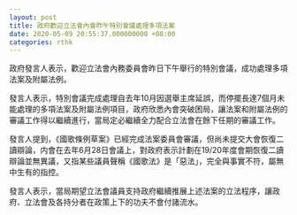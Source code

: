 ```yaml
---
layout: post
title: 政府歡迎立法會內會昨午特別會議處理多項法案
date: 2020-05-09 20:55:37.000000000 +08:00
categories: rthk
---
```


政府發言人表示，歡迎立法會內務委員會昨日下午舉行的特別會議，成功處理多項法案及附屬法例。

發言人表示，特別會議完成處理自去年10月因選舉主席延誤，而停擺長達7個月未能處理的多項法案及附屬法例項目，政府欣悉內會突破困局，讓法案和附屬法例的審議工作得以繼續進行，當局定必繼續全力配合立法會在餘下任期的審議工作。

發言人提到，《國歌條例草案》已經完成法案委員會審議，但尚未提交大會恢復二讀辯論，内會在去年6月28日會議上，對政府表示計劃在19/20年度會期恢復二讀辯論並無異議，又指某些議員聲稱《國歌法》是「惡法」，完全與事實不符，屬無中生有的指控。

發言人表示，當局期望立法會議員支持政府繼續推展上述法案的立法程序，讓政府、立法會及各持分者在政策上下的功夫不會付諸流水。
